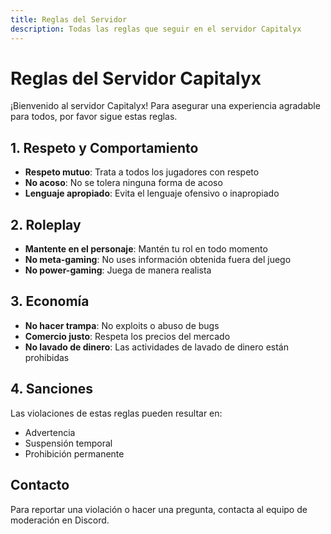 ```yaml
---
title: Reglas del Servidor
description: Todas las reglas que seguir en el servidor Capitalyx
---
```


# Reglas del Servidor Capitalyx

¡Bienvenido al servidor Capitalyx! Para asegurar una experiencia agradable para todos, por favor sigue estas reglas.

## 1. Respeto y Comportamiento

- **Respeto mutuo**: Trata a todos los jugadores con respeto
- **No acoso**: No se tolera ninguna forma de acoso
- **Lenguaje apropiado**: Evita el lenguaje ofensivo o inapropiado

## 2. Roleplay

- **Mantente en el personaje**: Mantén tu rol en todo momento
- **No meta-gaming**: No uses información obtenida fuera del juego
- **No power-gaming**: Juega de manera realista

## 3. Economía

- **No hacer trampa**: No exploits o abuso de bugs
- **Comercio justo**: Respeta los precios del mercado
- **No lavado de dinero**: Las actividades de lavado de dinero están prohibidas

## 4. Sanciones

Las violaciones de estas reglas pueden resultar en:
- Advertencia
- Suspensión temporal
- Prohibición permanente

## Contacto

Para reportar una violación o hacer una pregunta, contacta al equipo de moderación en Discord.